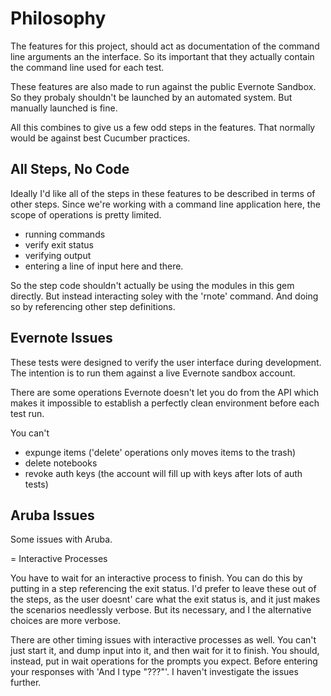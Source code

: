 
Philosophy
==========

The features for this project, should act as documentation of the command line arguments an the interface.
So its important that they actually contain the command line used for each test.

These features are also made to run against the public Evernote Sandbox.
So they probaly shouldn't be launched by an automated system. But manually launched is fine.

All this combines to give us a few odd steps in the features. That normally would be against best Cucumber practices.


All Steps, No Code
------------------

Ideally I'd like all of the steps in these features to be described in terms of other steps.
Since we're working with a command line application here, the scope of operations is pretty limited.

* running commands
* verify exit status
* verifying output
* entering a line of input here and there.

So the step code shouldn't actually be using the modules in this gem directly. But instead interacting soley
with the 'rnote' command. And doing so by referencing other step definitions.


Evernote Issues
---------------

These tests were designed to verify the user interface during development.
The intention is to run them against a live Evernote sandbox account.

There are some operations Evernote doesn't let you do from the API which 
makes it impossible to establish a perfectly clean environment before each test run.

You can't
* expunge items ('delete' operations only moves items to the trash)
* delete notebooks
* revoke auth keys (the account will fill up with keys after lots of auth tests)


Aruba Issues
------------

Some issues with Aruba.

= Interactive Processes

You have to wait for an interactive process to finish. You can do this by putting in a step referencing the exit status.
I'd prefer to leave these out of the steps, as the user doesnt' care what the exit status is,
and it just makes the scenarios needlessly verbose. But its necessary, and I the alternative choices are more verbose.

There are other timing issues with interactive processes as well. You can't just start it, and dump input into it, and then wait for it to finish.
You should, instead, put in wait operations for the prompts you expect. Before entering your responses with 'And I type "???"'. 
I haven't investigate the issues further.




